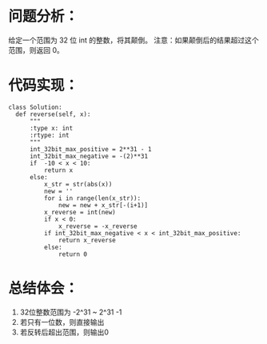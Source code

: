 # 问题分析： 
  给定一个范围为 32 位 int 的整数，将其颠倒。
  注意：如果颠倒后的结果超过这个范围，则返回 0。

# 代码实现：
    class Solution:
      def reverse(self, x):
          """
          :type x: int
          :rtype: int
          """
          int_32bit_max_positive = 2**31 - 1
          int_32bit_max_negative = -(2)**31
          if  -10 < x < 10:
              return x
          else:
              x_str = str(abs(x))
              new = ''
              for i in range(len(x_str)):
                  new = new + x_str[-(i+1)]
              x_reverse = int(new)
              if x < 0:
                  x_reverse = -x_reverse
              if int_32bit_max_negative < x < int_32bit_max_positive:
                  return x_reverse
              else:
                  return 0

# 总结体会：
  1. 32位整数范围为 -2^31 ~ 2^31 -1
  2. 若只有一位数，则直接输出
  3. 若反转后超出范围，则输出0
